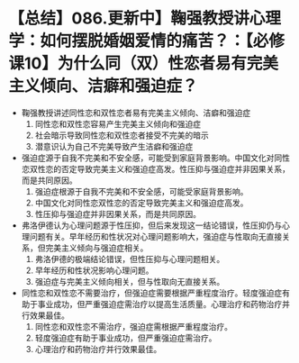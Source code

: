 # 【总结】086.更新中】鞠强教授讲心理学：如何摆脱婚姻爱情的痛苦？：【必修课10】为什么同（双）性恋者易有完美主义倾向、洁癖和强迫症？

-   鞠强教授讲述同性恋和双性恋者易有完美主义倾向、洁癖和强迫症
    1.  同性恋和双性恋容易产生完美主义倾向和强迫症
    2.  社会暗示导致同性恋和双性恋者接受不完美的暗示
    3.  潜意识认为自己不完美导致产生洁癖和强迫症
-   强迫症源于自我不完美和不安全感，可能受到家庭背景影响。中国文化对同性恋双性恋的否定导致完美主义和强迫症高发。性压抑与强迫症并非因果关系，而是共同原因。
    1.  强迫症根源于自我不完美和不安全感，可能受家庭背景影响。
    2.  中国文化对同性恋双性恋的否定导致完美主义和强迫症高发。
    3.  性压抑与强迫症并非因果关系，而是共同原因。
-   弗洛伊德认为心理问题源于性压抑，但后来发现这一结论错误，性压抑仍与心理问题有关。早年经历和性状况对心理问题影响大，强迫症与性取向无直接关系，但完美主义倾向与强迫症相关。
    1.  弗洛伊德的极端结论错误，但性压抑与心理问题相关。
    2.  早年经历和性状况影响心理问题。
    3.  强迫症与完美主义倾向相关，但与性取向无直接关系。
-   同性恋和双性恋不需要治疗，但强迫症需要根据严重程度治疗。轻度强迫症有助于事业成功，但严重强迫症需治疗以提高生活质量。心理治疗和药物治疗并行效果最佳。
    1.  同性恋和双性恋不需治疗，强迫症需根据严重程度治疗。
    2.  轻度强迫症有助于事业成功，但严重强迫症需治疗。
    3.  心理治疗和药物治疗并行效果最佳。